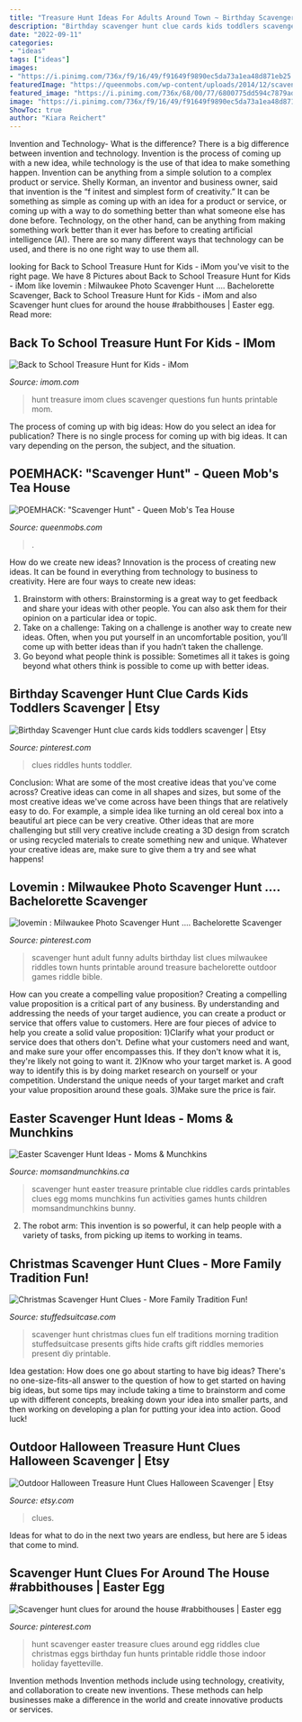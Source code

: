 ```yaml
---
title: "Treasure Hunt Ideas For Adults Around Town ~ Birthday Scavenger Hunt Clue Cards Kids Toddlers Scavenger"
description: "Birthday scavenger hunt clue cards kids toddlers scavenger"
date: "2022-09-11"
categories:
- "ideas"
tags: ["ideas"]
images:
- "https://i.pinimg.com/736x/f9/16/49/f91649f9890ec5da73a1ea48d871eb25.jpg"
featuredImage: "https://queenmobs.com/wp-content/uploads/2014/12/scavenger-hunt-original.gif"
featured_image: "https://i.pinimg.com/736x/68/00/77/6800775dd594c7879adc814af94dc8dc.jpg"
image: "https://i.pinimg.com/736x/f9/16/49/f91649f9890ec5da73a1ea48d871eb25.jpg"
ShowToc: true
author: "Kiara Reichert"
---
```



Invention and Technology- What is the difference?
There is a big difference between invention and technology. Invention is the process of coming up with a new idea, while technology is the use of that idea to make something happen. Invention can be anything from a simple solution to a complex product or service. Shelly Korman, an inventor and business owner, said that invention is the “f initest and simplest form of creativity.” It can be something as simple as coming up with an idea for a product or service, or coming up with a way to do something better than what someone else has done before. Technology, on the other hand, can be anything from making something work better than it ever has before to creating artificial intelligence (AI). There are so many different ways that technology can be used, and there is no one right way to use them all.

	

		
looking for Back to School Treasure Hunt for Kids - iMom you've visit to the right page. We have 8 Pictures about Back to School Treasure Hunt for Kids - iMom like lovemin : Milwaukee Photo Scavenger Hunt …. Bachelorette Scavenger, Back to School Treasure Hunt for Kids - iMom and also Scavenger hunt clues for around the house #rabbithouses | Easter egg. Read more:
		
    
## Back To School Treasure Hunt For Kids - IMom

<img loading=lazy src="http://www.imom.com/wp-content/uploads/2016/08/treasure-hunt-for-kids-long.jpg" onerror="this.onerror=null;this.src='https://tse2.mm.bing.net/th?id=OIP.RoAzFuAkBqijHo7dXu4loQHaJU&amp;pid=15.1';" alt="Back to School Treasure Hunt for Kids - iMom">

_Source: imom.com_

>hunt treasure imom clues scavenger questions fun hunts printable mom. 

	

The process of coming up with big ideas: How do you select an idea for publication?
There is no single process for coming up with big ideas. It can vary depending on the person, the subject, and the situation.

    
## POEMHACK: &quot;Scavenger Hunt&quot; - Queen Mob&#039;s Tea House

<img loading=lazy src="https://queenmobs.com/wp-content/uploads/2014/12/scavenger-hunt-original.gif" onerror="this.onerror=null;this.src='https://tse1.mm.bing.net/th?id=OIP.VQ2uNorwaIg0V1F7PfJbGwHaHa&amp;pid=15.1';" alt="POEMHACK: &quot;Scavenger Hunt&quot; - Queen Mob&#039;s Tea House">

_Source: queenmobs.com_

>. 

	

How do we create new ideas?
Innovation is the process of creating new ideas. It can be found in everything from technology to business to creativity. Here are four ways to create new ideas:

1. Brainstorm with others: Brainstorming is a great way to get feedback and share your ideas with other people. You can also ask them for their opinion on a particular idea or topic.
2. Take on a challenge: Taking on a challenge is another way to create new ideas. Often, when you put yourself in an uncomfortable position, you’ll come up with better ideas than if you hadn’t taken the challenge.
3. Go beyond what people think is possible: Sometimes all it takes is going beyond what others think is possible to come up with better ideas.

    
## Birthday Scavenger Hunt Clue Cards Kids Toddlers Scavenger | Etsy

<img loading=lazy src="https://i.pinimg.com/736x/f9/16/49/f91649f9890ec5da73a1ea48d871eb25.jpg" onerror="this.onerror=null;this.src='https://tse4.mm.bing.net/th?id=OIP.8IuU7_BwGAC_IXBtcAXBngHaHa&amp;pid=15.1';" alt="Birthday Scavenger Hunt clue cards kids toddlers scavenger | Etsy">

_Source: pinterest.com_

>clues riddles hunts toddler. 

	

Conclusion: What are some of the most creative ideas that you've come across?
Creative ideas can come in all shapes and sizes, but some of the most creative ideas we've come across have been things that are relatively easy to do. For example, a simple idea like turning an old cereal box into a beautiful art piece can be very creative. Other ideas that are more challenging but still very creative include creating a 3D design from scratch or using recycled materials to create something new and unique. Whatever your creative ideas are, make sure to give them a try and see what happens!

    
## Lovemin : Milwaukee Photo Scavenger Hunt …. Bachelorette Scavenger

<img loading=lazy src="https://i.pinimg.com/736x/ae/00/88/ae0088df1d138e4adbe0a7ae3601ec4c.jpg" onerror="this.onerror=null;this.src='https://tse1.mm.bing.net/th?id=OIP.tOXdxJLLLTiRunzAPYLfygHaJl&amp;pid=15.1';" alt="lovemin : Milwaukee Photo Scavenger Hunt …. Bachelorette Scavenger">

_Source: pinterest.com_

>scavenger hunt adult funny adults birthday list clues milwaukee riddles town hunts printable around treasure bachelorette outdoor games riddle bible. 

	

How can you create a compelling value proposition?
Creating a compelling value proposition is a critical part of any business. By understanding and addressing the needs of your target audience, you can create a product or service that offers value to customers. Here are four pieces of advice to help you create a solid value proposition:
1)Clarify what your product or service does that others don't. Define what your customers need and want, and make sure your offer encompasses this. If they don't know what it is, they're likely not going to want it.
2)Know who your target market is. A good way to identify this is by doing market research on yourself or your competition. Understand the unique needs of your target market and craft your value proposition around these goals.
3)Make sure the price is fair.

    
## Easter Scavenger Hunt Ideas - Moms &amp; Munchkins

<img loading=lazy src="https://www.momsandmunchkins.ca/wp-content/uploads/2012/03/free-printable-easter-scavenger-hunt-cards.jpg" onerror="this.onerror=null;this.src='https://tse4.mm.bing.net/th?id=OIP._bxTtfcZBeOCxB1dbuHH-QHaNq&amp;pid=15.1';" alt="Easter Scavenger Hunt Ideas - Moms &amp; Munchkins">

_Source: momsandmunchkins.ca_

>scavenger hunt easter treasure printable clue riddles cards printables clues egg moms munchkins fun activities games hunts children momsandmunchkins bunny. 

	

2. The robot arm: This invention is so powerful, it can help people with a variety of tasks, from picking up items to working in teams.

    
## Christmas Scavenger Hunt Clues - More Family Tradition Fun!

<img loading=lazy src="http://stuffedsuitcase.com/wp-content/uploads/2014/12/Christmas-Scavenger-Hunt-More.jpg" onerror="this.onerror=null;this.src='https://tse1.mm.bing.net/th?id=OIP.GD-5yeASK4jq34vYq_0tbQHaKl&amp;pid=15.1';" alt="Christmas Scavenger Hunt Clues - More Family Tradition Fun!">

_Source: stuffedsuitcase.com_

>scavenger hunt christmas clues fun elf traditions morning tradition stuffedsuitcase presents gifts hide crafts gift riddles memories present diy printable. 

	

Idea gestation: How does one go about starting to have big ideas?
There's no one-size-fits-all answer to the question of how to get started on having big ideas, but some tips may include taking a time to brainstorm and come up with different concepts, breaking down your idea into smaller parts, and then working on developing a plan for putting your idea into action. Good luck!

    
## Outdoor Halloween Treasure Hunt Clues Halloween Scavenger | Etsy

<img loading=lazy src="https://i.etsystatic.com/8610276/r/il/7e4b0f/2591672884/il_794xN.2591672884_8o3b.jpg" onerror="this.onerror=null;this.src='https://tse1.mm.bing.net/th?id=OIP.XJmh7mvCLbv-eNN5qgwzPQHaF7&amp;pid=15.1';" alt="Outdoor Halloween Treasure Hunt Clues Halloween Scavenger | Etsy">

_Source: etsy.com_

>clues. 

	

Ideas for what to do in the next two years are endless, but here are 5 ideas that come to mind. 

    
## Scavenger Hunt Clues For Around The House #rabbithouses | Easter Egg

<img loading=lazy src="https://i.pinimg.com/736x/68/00/77/6800775dd594c7879adc814af94dc8dc.jpg" onerror="this.onerror=null;this.src='https://tse3.mm.bing.net/th?id=OIP.YVRtzwppvXk9kJIbc3_r6QHaJk&amp;pid=15.1';" alt="Scavenger hunt clues for around the house #rabbithouses | Easter egg">

_Source: pinterest.com_

>hunt scavenger easter treasure clues around egg riddles clue christmas eggs birthday fun hunts printable riddle those indoor holiday fayetteville. 

	

Invention methods
Invention methods include using technology, creativity, and collaboration to create new inventions. These methods can help businesses make a difference in the world and create innovative products or services.

